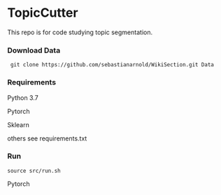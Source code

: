 # TopicCutter
This repo is for code studying topic segmentation.

### Download Data

` git clone https://github.com/sebastianarnold/WikiSection.git Data`

### Requirements

Python 3.7

Pytorch

Sklearn

others see requirements.txt

### Run 

`source src/run.sh`



Pytorch







